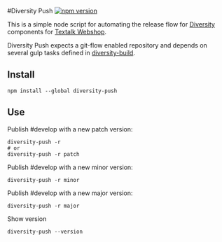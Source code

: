 #Diversity Push
[![npm version](https://badge.fury.io/js/diversity-push.svg)](http://badge.fury.io/js/diversity-push)

This is a simple node script for automating the release flow for [Diversity](https://diversity.io/) components for [Textalk Webshop](http://www.textalk.se/webshop/).

Diversity Push expects a git-flow enabled repository and depends on several gulp tasks defined in [diversity-build](https://git.diversity.io/tooling/diversity-build).

## Install

    npm install --global diversity-push

## Use
Publish #develop with a new patch version:

    diversity-push -r
    # or
    diversity-push -r patch

Publish #develop with a new minor version:

    diversity-push -r minor

Publish #develop with a new major version:

    diversity-push -r major

Show version

    diversity-push --version
